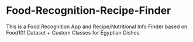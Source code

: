 # Food-Recognition-Recipe-Finder
This is a Food Recognition App and Recipe/Nutritional Info Finder based on Food101 Dataset + Custom Classes for Egyptian Dishes.
